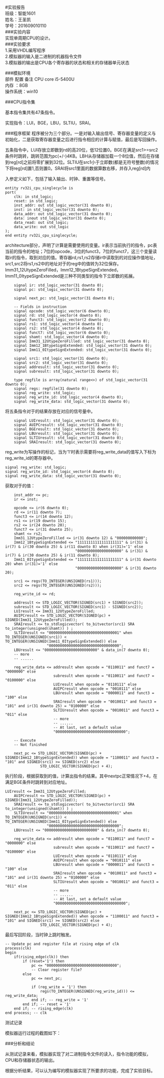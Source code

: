 #实验报告  
班级：智能1601  
姓名：王圣凯  
学号：201609010110  
###实验内容  
实现单周期CPU的设计。  
###实验要求  
1.采用VHDL编写程序  
2.模拟器的输入是二进制的机器指令文件  
3.模拟器的输出是CPU各个寄存器的状态和相关的存储器单元状态   

###模拟环境  
部件	配置	备注
CPU	core i5-5400U	
内存	：8GB	
操作系统：win10

###CPU指令集

基本指令集共有47条指令。

实现指令：LUI，BGE，LBU，SLTIU，SRAI。

###程序框架
程序被分为三个部分。一是对输入输出信号、寄存器变量的定义与初始化，二是获取寄存器变量之后进行指令相应的计算与赋值，最后是写回操作。

五条指令中，LUI存放立即数到rd的高20位，低12位置0。BGE在满足src1>=src2条件时跳转，跳转范围为pc(+/-)4KB。LBH从存储器加载一个8位值，然后在存储到reg[rd]之前将零扩展到32位。SLTIU在src1小于立即数(都是无符号整数)的情况下将reg[rd]置1,否则置0。SRAI将src1里面的数据算数右移，并存入reg[rd]内

入参定义如下，包括了输入输出、时钟、重置等信号。

	entity rv32i_cpu_singlecycle is
	port(
		clk: in std_logic;
		reset: in std_logic;
		inst_addr: out std_logic_vector(31 downto 0);
		inst: in std_logic_vector(31 downto 0);
		data_addr: out std_logic_vector(31 downto 0);
		data: inout std_logic_vector(31 downto 0);
		data_read: out std_logic;
		data_write: out std_logic
	);
	end entity rv32i_cpu_singlecycle;
architecture部分，声明了计算是需要使用的变量。ir表示当前执行的指令，pc表当前的指令的地址；7位的opcode，3位的funct3，7位的funct7，这三个变量读取ir的指令，取到对应的值。寄存器rd,rs1,rs2存储ir中读取到的对应操作值地址，src1,src2将rs1,rs2中的地址对于的reg中的值转为32位保存。Imm31_12UtypeZeroFilled，Imm12_1BtypeSignExtended，Imm11_0ItypeSignExtended是三种不同类型的指令下立即数的拓展。

		signal ir: std_logic_vector(31 downto 0);
		signal pc: std_logic_vector(31 downto 0);

		signal next_pc: std_logic_vector(31 downto 0);

		-- Fields in instruction
		signal opcode: std_logic_vector(6 downto 0);
		signal rd: std_logic_vector(4 downto 0);
		signal funct3: std_logic_vector(2 downto 0);
		signal rs1: std_logic_vector(4 downto 0);
		signal rs2: std_logic_vector(4 downto 0);
		signal funct7: std_logic_vector(6 downto 0);
		signal shamt: std_logic_vector(4 downto 0);
		signal Imm31_12UtypeZeroFilled: std_logic_vector(31 downto 0);
		signal Imm12_1BtypeSignExtended: std_logic_vector(31 downto 0);
		signal Imm11_0ItypeSignExtended: std_logic_vector(31 downto 0);

		signal src1: std_logic_vector(31 downto 0);
		signal src2: std_logic_vector(31 downto 0);
		signal addresult: std_logic_vector(31 downto 0);
		signal subresult: std_logic_vector(31 downto 0);
		
		type regfile is array(natural range<>) of std_logic_vector(31 downto 0);
		signal regs: regfile(31 downto 0);
		signal reg_write: std_logic;
		signal reg_write_id: std_logic_vector(4 downto 0);
		signal reg_write_data: std_logic_vector(31 downto 0);
将五条指令对于的结果存放在对应的信号量中。

		signal LUIresult: std_logic_vector(31 downto 0);
		signal AUIPCresult: std_logic_vector(31 downto 0);
		signal BGEresult: std_logic_vector(31 downto 0);
		signal LBUresult: std_logic_vector(31 downto 0);
		signal SLTIUresult: std_logic_vector(31 downto 0);
		signal SRAIresult: std_logic_vector(31 downto 0);
reg_write为写操作的标记，当为'1'时表示需要将reg_write_data的值写入下标为reg_write_id的寄存器中。

	signal reg_write: std_logic;
	signal reg_write_id: std_logic_vector(4 downto 0);
	signal reg_write_data: std_logic_vector(31 downto 0);
获取对于的值：

		inst_addr <= pc;
		ir <= inst;

		opcode <= ir(6 downto 0);
		rd <= ir(11 downto 7);
		funct3 <= ir(14 downto 12);
		rs1 <= ir(19 downto 15);
		rs2 <= ir(24 downto 20);
		funct7 <= ir(31 downto 25);
		shamt <= rs2;
		Imm31_12UtypeZeroFilled <= ir(31 downto 12) & "000000000000";
		Imm12_1BtypeSignExtended <= "11111111111111111111" & ir(31) & ir(7) & ir(30 downto 25) & ir(11 downto 8) when ir(31)='1' else
									"00000000000000000000" & ir(31) & ir(7) & ir(30 downto 25) & ir(11 downto 8);
		Imm11_0ItypeSignExtended <= "11111111111111111111" & ir(31 downto 20) when ir(31)='1' else
									"00000000000000000000" & ir(31 downto 20);

		src1 <= regs(TO_INTEGER(UNSIGNED(rs1)));
		src2 <= regs(TO_INTEGER(UNSIGNED(rs2)));

	    reg_write_id <= rd;

		addresult <= STD_LOGIC_VECTOR(SIGNED(src1) + SIGNED(src2));
		subresult <= STD_LOGIC_VECTOR(SIGNED(src1) - SIGNED(src2));
		LUIresult <= Imm31_12UtypeZeroFilled;
		AUIPCresult <= STD_LOGIC_VECTOR(SIGNED(pc) + SIGNED(Imm31_12UtypeZeroFilled));
		SRAIresult <= to_stdlogicvector( to_bitvector(src1) SRA to_integer(unsigned(shamt)) ) ;
		SLTIUresult <= "00000000000000000000000000000001" when TO_INTEGER(UNSIGNED(src1)) < TO_INTEGER(UNSIGNED(Imm11_0ItypeSignExtended)) else
					   "00000000000000000000000000000000";
		LBUresult <= "000000000000000000000000" & data_in(7 downto 0);
		-- more
		-- ......

		reg_write_data <= addresult when opcode = "0110011" and funct7 = "0000000" else
						  subresult when opcode = "0110011" and funct7 = "0100000" else
						  LUIresult when opcode = "0110111" else
						  AUIPCresult when opcode = "0010111" else
						  LBUresult when opcode = "0000011" and funct3 = "100" else
						  SRAIresult when opcode = "0010011" and funct3 = "101" and ir(31 downto 25) = "0100000" else
						  SLTIUresult when opcode = "0010011" and funct3 = "011" else
						  -- more 
						  -- ......
						  -- At last, set a default value
						  "00000000000000000000000000000000";

		-- Execute
		-- Not finished

		next_pc <= STD_LOGIC_VECTOR(SIGNED(pc) + SIGNED(Imm12_1BtypeSignExtended)) when opcode = "1100011" and funct3 = "101" and SIGNED(src1) >= SIGNED(src2) else
					STD_LOGIC_VECTOR(SIGNED(pc) + 4);
执行阶段，根据获取到的值，计算出指令的结果。其中nextpc正常情况下+4，在满足BGE条件时跳转到对应地址。

	LUIresult <= Imm31_12UtypeZeroFilled;
		AUIPCresult <= STD_LOGIC_VECTOR(SIGNED(pc) + SIGNED(Imm31_12UtypeZeroFilled));
		SRAIresult <= to_stdlogicvector( to_bitvector(src1) SRA to_integer(unsigned(shamt)) ) ;
		SLTIUresult <= "00000000000000000000000000000001" when TO_INTEGER(UNSIGNED(src1)) < TO_INTEGER(UNSIGNED(Imm11_0ItypeSignExtended)) else
					   "00000000000000000000000000000000";
		LBUresult <= "000000000000000000000000" & data_in(7 downto 0);

		reg_write_data <= addresult when opcode = "0110011" and funct7 = "0000000" else
						  subresult when opcode = "0110011" and funct7 = "0100000" else
						  LUIresult when opcode = "0110111" else
						  AUIPCresult when opcode = "0010111" else
						  LBUresult when opcode = "0000011" and funct3 = "100" else
						  SRAIresult when opcode = "0010011" and funct3 = "101" and ir(31 downto 25) = "0100000" else
						  SLTIUresult when opcode = "0010011" and funct3 = "011" else
						  -- more 
						  -- ......
						  -- At last, set a default value
						  "00000000000000000000000000000000";

		next_pc <= STD_LOGIC_VECTOR(SIGNED(pc) + SIGNED(Imm12_1BtypeSignExtended)) when opcode = "1100011" and funct3 = "101" and SIGNED(src1) >= SIGNED(src2) else
					STD_LOGIC_VECTOR(SIGNED(pc) + 4);
最后写回阶段，当时钟上跳时触发。

	-- Update pc and register file at rising edge of clk
	process(clk)
	begin
		if(rising_edge(clk)) then
			if (reset='1') then
				pc <= "00000000000000000000000000000000";
				-- Clear register file?
			else
				pc <= next_pc;

				if (reg_write = '1') then
					regs(TO_INTEGER(UNSIGNED(reg_write_id))) <= reg_write_data;
				end if; -- reg_write = '1'
			end if; -- reset = '1'
		end if; -- rising_edge(clk)
	end process; -- clk

测试记录

模拟器运行过程的截图如下：

###分析和结论

从测试记录来看，模拟器实现了对二进制指令文件的读入，指令功能的模拟，CPU和存储器状态的输出。

根据分析结果，可以认为编写的模拟器实现了所要求的功能，完成了实验目标。
